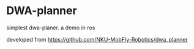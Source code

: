 # DWA-planner
simplest dwa-planer. a demo in ros

developed from https://github.com/NKU-MobFly-Robotics/dwa_planner
